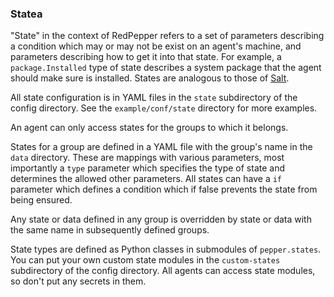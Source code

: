### Statea

"State" in the context of RedPepper refers to a set of parameters describing a condition which may or may not be exist on an agent's machine, and parameters describing how to get it into that state.
For example, a `package.Installed` type of state describes a system package that the agent should make sure is installed.
States are analogous to those of [Salt](https://github.com/saltstack/salt).

All state configuration is in YAML files in the `state` subdirectory of the config directory.
See the `example/conf/state` directory for more examples.

An agent can only access states for the groups to which it belongs.

States for a group are defined in a YAML file with the group's name in the `data` directory.
These are mappings with various parameters, most importantly a `type` parameter which specifies the type of state and determines the allowed other parameters.
All states can have a `if` parameter which defines a condition which if false prevents the state from being ensured.

Any state or data defined in any group is overridden by state or data with the same name in subsequently defined groups.

State types are defined as Python classes in submodules of `pepper.states`.
You can put your own custom state modules in the `custom-states` subdirectory of the config directory.
All agents can access state modules, so don't put any secrets in them.
